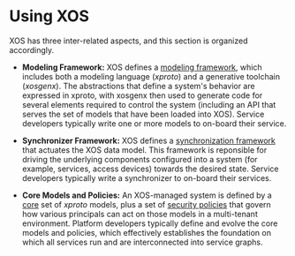 # Using XOS

XOS has three inter-related aspects, and this section is
organized accordingly.

* **Modeling Framework:** XOS defines a
  [modeling framework](dev/xproto.md), which
  includes both a modeling language (*xproto*) and a generative
  toolchain (*xosgenx*). The abstractions that define a system's
  behavior are expressed in xproto, with xosgenx then used to
  generate code for several elements required to control the system
  (including an API that serves the set of models that have been
  loaded into XOS). Service developers typically write one or more
  models to on-board their service.

* **Synchronizer Framework:** XOS defines a
  [synchronization framework](dev/synchronizers.md)
  that actuates the XOS data model. This framework is reponsible for
  driving the underlying components configured into a system
  (for example, services, access devices) towards the desired state.
  Service developers typically write a synchronizer to on-board their
  services.

* **Core Models and Policies:** An XOS-managed system is
  defined by a [core](core_models.md) set of *xproto* models, plus
  a set of [security policies](security_policies.md) that govern how
  various principals can act on those models in a multi-tenant
  environment. Platform developers typically define and evolve the
  core models and policies, which effectively establishes the
  foundation on which all services run and are interconnected into
  service graphs.
